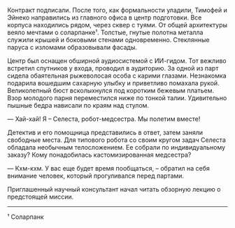Контракт подписали. После того, как формальности уладили, Тимофей и Эйнеко направились из главного офиса в центр подготовки. Все корпуса находились рядом, через сквер с туями. От общей архитектуры веяло мечтами о соларпанке¹. Толстые, гнутые полотна металла служили крышей и боковыми стенами одновременно. Стеклянные паруса с изломами образовывали фасады.

Центр был оснащен обширной аудиосистемой с ИИ-гидом. Тот вежливо встретил спутников у входа, проводил в аудиторию. За одной из парт сидела обаятельная рыжеволосая особа с карими глазами. Незнакомка подарила вошедшим сахарную улыбку и приветливо помахала рукой. Великолепный бюст всколыхнулся под коротким бежевым платьем. Взор молодого парня переместился ниже по тонкой талии. Удивительно пышные бедра нависали по краям над стулом.

— Хай-хай! Я – Селеста, робот-медсестра. Мы полетим вместе!

Детектив и его помощница представились в ответ, затем заняли свободные места. Для типового робота со своим кругом задач Селеста обладала необычным телосложением. Ее собрали по индивидуальному заказу? Кому понадобилась кастомизированная медсестра?

— Кхм-кхм. У вас еще будет время пообщаться, – обратил на себя внимание человек, который прогуливался перед партами.

Приглашенный научный консультант начал читать обзорную лекцию о предстоящей миссии. 


---
¹ Соларпанк 